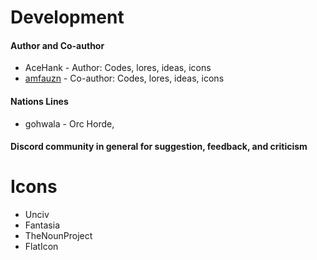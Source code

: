 # Development
#### Author and Co-author
* AceHank - Author: Codes, lores, ideas, icons
* [amfauzn](https://github.com/amfauzn) - Co-author: Codes, lores, ideas, icons

#### Nations Lines
* gohwala - Orc Horde,

#### Discord community in general for suggestion, feedback, and criticism

# Icons
* Unciv
* Fantasia
* TheNounProject
* FlatIcon
